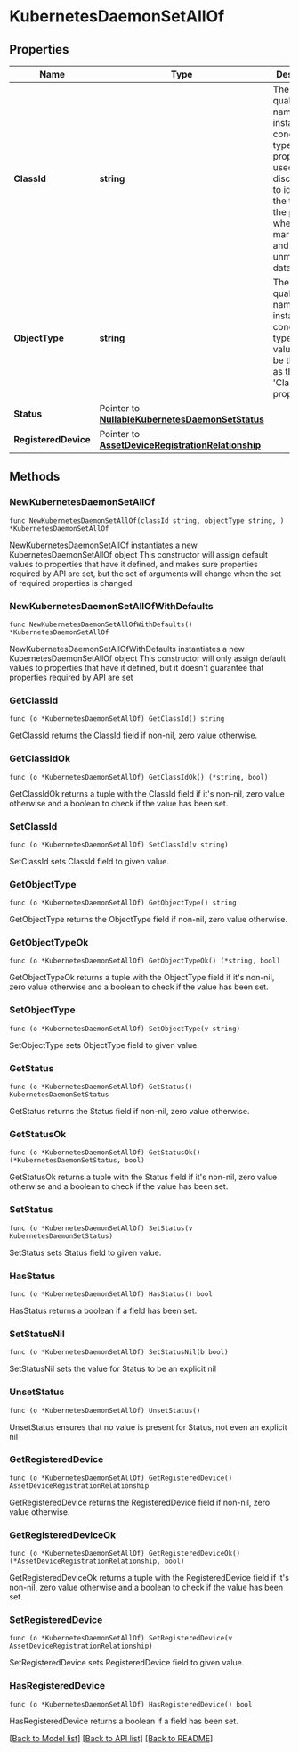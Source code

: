 # KubernetesDaemonSetAllOf

## Properties

Name | Type | Description | Notes
------------ | ------------- | ------------- | -------------
**ClassId** | **string** | The fully-qualified name of the instantiated, concrete type. This property is used as a discriminator to identify the type of the payload when marshaling and unmarshaling data. | [default to "kubernetes.DaemonSet"]
**ObjectType** | **string** | The fully-qualified name of the instantiated, concrete type. The value should be the same as the &#39;ClassId&#39; property. | [default to "kubernetes.DaemonSet"]
**Status** | Pointer to [**NullableKubernetesDaemonSetStatus**](kubernetes.DaemonSetStatus.md) |  | [optional] 
**RegisteredDevice** | Pointer to [**AssetDeviceRegistrationRelationship**](asset.DeviceRegistration.Relationship.md) |  | [optional] 

## Methods

### NewKubernetesDaemonSetAllOf

`func NewKubernetesDaemonSetAllOf(classId string, objectType string, ) *KubernetesDaemonSetAllOf`

NewKubernetesDaemonSetAllOf instantiates a new KubernetesDaemonSetAllOf object
This constructor will assign default values to properties that have it defined,
and makes sure properties required by API are set, but the set of arguments
will change when the set of required properties is changed

### NewKubernetesDaemonSetAllOfWithDefaults

`func NewKubernetesDaemonSetAllOfWithDefaults() *KubernetesDaemonSetAllOf`

NewKubernetesDaemonSetAllOfWithDefaults instantiates a new KubernetesDaemonSetAllOf object
This constructor will only assign default values to properties that have it defined,
but it doesn't guarantee that properties required by API are set

### GetClassId

`func (o *KubernetesDaemonSetAllOf) GetClassId() string`

GetClassId returns the ClassId field if non-nil, zero value otherwise.

### GetClassIdOk

`func (o *KubernetesDaemonSetAllOf) GetClassIdOk() (*string, bool)`

GetClassIdOk returns a tuple with the ClassId field if it's non-nil, zero value otherwise
and a boolean to check if the value has been set.

### SetClassId

`func (o *KubernetesDaemonSetAllOf) SetClassId(v string)`

SetClassId sets ClassId field to given value.


### GetObjectType

`func (o *KubernetesDaemonSetAllOf) GetObjectType() string`

GetObjectType returns the ObjectType field if non-nil, zero value otherwise.

### GetObjectTypeOk

`func (o *KubernetesDaemonSetAllOf) GetObjectTypeOk() (*string, bool)`

GetObjectTypeOk returns a tuple with the ObjectType field if it's non-nil, zero value otherwise
and a boolean to check if the value has been set.

### SetObjectType

`func (o *KubernetesDaemonSetAllOf) SetObjectType(v string)`

SetObjectType sets ObjectType field to given value.


### GetStatus

`func (o *KubernetesDaemonSetAllOf) GetStatus() KubernetesDaemonSetStatus`

GetStatus returns the Status field if non-nil, zero value otherwise.

### GetStatusOk

`func (o *KubernetesDaemonSetAllOf) GetStatusOk() (*KubernetesDaemonSetStatus, bool)`

GetStatusOk returns a tuple with the Status field if it's non-nil, zero value otherwise
and a boolean to check if the value has been set.

### SetStatus

`func (o *KubernetesDaemonSetAllOf) SetStatus(v KubernetesDaemonSetStatus)`

SetStatus sets Status field to given value.

### HasStatus

`func (o *KubernetesDaemonSetAllOf) HasStatus() bool`

HasStatus returns a boolean if a field has been set.

### SetStatusNil

`func (o *KubernetesDaemonSetAllOf) SetStatusNil(b bool)`

 SetStatusNil sets the value for Status to be an explicit nil

### UnsetStatus
`func (o *KubernetesDaemonSetAllOf) UnsetStatus()`

UnsetStatus ensures that no value is present for Status, not even an explicit nil
### GetRegisteredDevice

`func (o *KubernetesDaemonSetAllOf) GetRegisteredDevice() AssetDeviceRegistrationRelationship`

GetRegisteredDevice returns the RegisteredDevice field if non-nil, zero value otherwise.

### GetRegisteredDeviceOk

`func (o *KubernetesDaemonSetAllOf) GetRegisteredDeviceOk() (*AssetDeviceRegistrationRelationship, bool)`

GetRegisteredDeviceOk returns a tuple with the RegisteredDevice field if it's non-nil, zero value otherwise
and a boolean to check if the value has been set.

### SetRegisteredDevice

`func (o *KubernetesDaemonSetAllOf) SetRegisteredDevice(v AssetDeviceRegistrationRelationship)`

SetRegisteredDevice sets RegisteredDevice field to given value.

### HasRegisteredDevice

`func (o *KubernetesDaemonSetAllOf) HasRegisteredDevice() bool`

HasRegisteredDevice returns a boolean if a field has been set.


[[Back to Model list]](../README.md#documentation-for-models) [[Back to API list]](../README.md#documentation-for-api-endpoints) [[Back to README]](../README.md)


